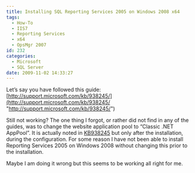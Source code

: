 ```yaml
---
title: Installing SQL Reporting Services 2005 on Windows 2008 x64
tags:
  - How-To
  - IIS7
  - Reporting Services
  - x64
  - OpsMgr 2007
id: 232
categories:
  - Microsoft
  - SQL Server
date: 2009-11-02 14:33:27
---
```


Let’s say you have followed this guide: [http://support.microsoft.com/kb/938245/](http://support.microsoft.com/kb/938245/ "http://support.microsoft.com/kb/938245/")

Still not working? The one thing I forgot, or rather did not find in any of the guides, was to change the website application pool to “Classic .NET AppPool”. It is actually noted in [KB938245](http://support.microsoft.com/kb/938245/) but only after the installation, during the configuration. For some reason I have not been able to install Reporting Services 2005 on Windows 2008 without changing this prior to the installation.

Maybe I am doing it wrong but this seems to be working all right for me.